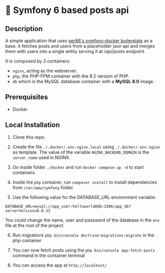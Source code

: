 # 🎼 Symfony 6 based posts api

## Description

A simple application that uses [ger86's symfony-docker boilerplate](https://github.com/ger86/symfony-docker) as a base. It fetches posts and users from a placeholder json api and merges them with users into a single entity serving it at /api/posts endpoint

It is composed by 3 containers:

- `nginx`, acting as the webserver.
- `php`, the PHP-FPM container with the 8.2 version of PHP.
- `db` which is the MySQL database container with a **MySQL 8.0** image.

## Prerequisites

- Docker

## Local Installation

1. Clone this repo.

2. Create the file `./.docker/.env.nginx.local` using `./.docker/.env.nginx` as template. The value of the variable `NGINX_BACKEND_DOMAIN` is the `server_name` used in NGINX.

3. Go inside folder `./docker` and run `docker compose up -d` to start containers.

4. Inside the `php` container, run `composer install` to install dependencies from `/var/www/symfony` folder.

5. Use the following value for the DATABASE_URL environment variable:

```
DATABASE_URL=mysql://app_user:helloworld@db:3306/app_db?serverVersion=8.0.33
```
You could change the name, user and password of the database in the `env` file at the root of the project.

6. Run migrations `php bin/console doctrine:migrations:migrate` in the php container

7. You can now fetch posts using the `php bin/console app:fetch-posts` command in the container terminal

8. You can access the app at `http://localhost/`




